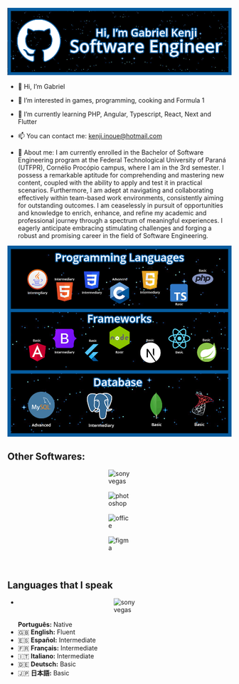 ![Banner Screenshot](https://github.com/Jackoki/Jackoki/blob/main/Banner.png)

- 👋 Hi, I’m Gabriel
- 👀 I’m interested in games, programming, cooking and Formula 1
- 🌱 I’m currently learning PHP, Angular, Typescript, React, Next and Flutter
- 📫 You can contact me: kenji.inoue@hotmail.com

- 🔎 About me: I am currently enrolled in the Bachelor of Software Engineering program at the Federal Technological University of Paraná (UTFPR), Cornélio Procópio campus, where I am in the 3rd semester. I possess a remarkable aptitude for comprehending and mastering new content, coupled with the ability to apply and test it in practical scenarios. Furthermore, I am adept at navigating and collaborating effectively within team-based work environments, consistently aiming for outstanding outcomes.
I am ceaselessly in pursuit of opportunities and knowledge to enrich, enhance, and refine my academic and professional journey through a spectrum of meaningful experiences. I eagerly anticipate embracing stimulating challenges and forging a robust and promising career in the field of Software Engineering.

![Portfolio Screenshot](https://github.com/Jackoki/Jackoki/raw/main/Portfolio.png)

## Other Softwares:
  <div style="display: inline_block">
  <img style="width: 50px; height: 50px; display: block; margin: 0 auto;" alt="sonyvegas" src="https://cdn2.iconfinder.com/data/icons/circular-icon-set/256/Sony_Vegas_Pro.png"/>
  <img style="width: 50px; height: 50px; display: block; margin: 0 auto;" alt="photoshop" src="https://cdn4.iconfinder.com/data/icons/logos-and-brands/512/23_Photoshop_Adobe_logo_logos-512.png"/>
  <img style="width: 50px; height: 50px; display: block; margin: 0 auto;" alt="office" src="https://cdn4.iconfinder.com/data/icons/social-media-logos-6/512/76-office-512.png"/>
  <img style="width: 50px; height: 50px; display: block; margin: 0 auto;" alt="figma" src="https://cdn4.iconfinder.com/data/icons/logos-brands-in-colors/3000/figma-logo-512.png"/>
  </div><br/>


## Languages that I speak

- <img style="width: 50px; height: 50px; display: block; margin: 0 auto;" alt="sonyvegas" src="https://cdn2.iconfinder.com/data/icons/circular-icon-set/256/Sony_Vegas_Pro.png"/> **Português:** Native
- 🇬🇧 **English:** Fluent
- 🇪🇸 **Español:** Intermediate
- 🇫🇷 **Français:** Intermediate
- 🇮🇹 **Italiano:** Intermediate
- 🇩🇪 **Deutsch:** Basic
- 🇯🇵 **日本語:** Basic

<!---
Jackoki/Jackoki is a ✨ special ✨ repository because its `README.md` (this file) appears on your GitHub profile.
You can click the Preview link to take a look at your changes.
--->
